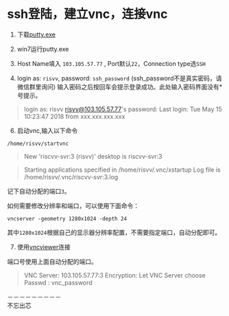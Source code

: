# ssh登陆，建立vnc，连接vnc

1. 下载[putty.exe](https://the.earth.li/~sgtatham/putty/latest/w64/putty.exe)

2. win7运行putty.exe

3. Host Name填入 `103.105.57.77` , Port默认`22`，Connection type选`SSH`

4. login as:  `risvv`, password: `ssh_password` (ssh_password不是真实密码，请微信群里询问)
输入密码之后按回车会提示登录成功。此处输入密码界面没有*号提示。

> login as: risvv
> risvv@103.105.57.77's password:
> Last login: Tue May 15 10:23:47 2018 from xxx.xxx.xxx.xxx


6. 启动vnc,输入以下命令

```shell
/home/risvv/startvnc
```

> New 'riscvv-svr:3 (risvv)' desktop is riscvv-svr:3

> Starting applications specified in /home/risvv/.vnc/xstartup
> Log file is /home/risvv/.vnc/riscvv-svr:3.log

记下自动分配的端口`3`。  

如何需要修改分辨率和端口，可以使用下面命令：
```shell
vncserver -geometry 1280x1024 -depth 24
```
其中`1280x1024`根据自己的显示器分辨率配置，不需要指定端口，自动分配即可。

7. 使用[vncviewer](https://www.realvnc.com/en/connect/download/viewer/)连接

端口号使用上面自动分配的端口。  

> VNC Server: 103.105.57.77:3
> Encryption: Let VNC Server choose
> Passwd : vnc_password

－－－－－－－－－  
不忘出芯



